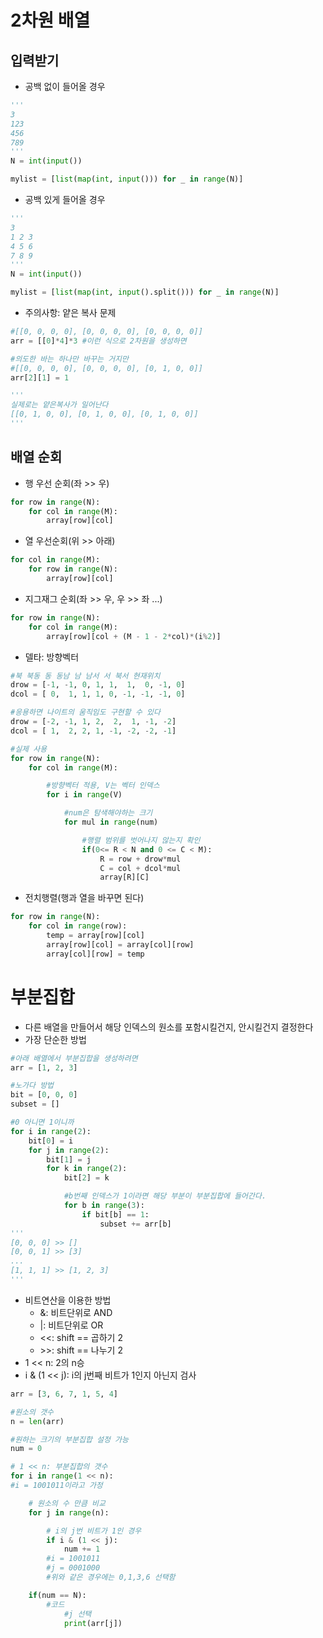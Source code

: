 # 2차원 배열
## 입력받기
- 공백 없이 들어올 경우
```py
'''
3
123
456
789
'''
N = int(input())

mylist = [list(map(int, input())) for _ in range(N)]
```

- 공백 있게 들어올 경우
```py
'''
3
1 2 3
4 5 6
7 8 9
'''
N = int(input())

mylist = [list(map(int, input().split())) for _ in range(N)]
```

- 주의사항: 얕은 복사 문제
```py
#[[0, 0, 0, 0], [0, 0, 0, 0], [0, 0, 0, 0]]
arr = [[0]*4]*3 #이런 식으로 2차원을 생성하면

#의도한 바는 하나만 바꾸는 거지만
#[[0, 0, 0, 0], [0, 0, 0, 0], [0, 1, 0, 0]]
arr[2][1] = 1

'''
실제로는 얕은복사가 일어난다
[[0, 1, 0, 0], [0, 1, 0, 0], [0, 1, 0, 0]]
'''
```

## 배열 순회
- 행 우선 순회(좌 >> 우)
```py
for row in range(N):
    for col in range(M):
        array[row][col]
```

- 열 우선순회(위 >> 아래)
```py
for col in range(M):
    for row in range(N):
        array[row][col]
```

- 지그재그 순회(좌 >> 우, 우 >> 좌 ...)
```py
for row in range(N):
    for col in range(M):
        array[row][col + (M - 1 - 2*col)*(i%2)]
```

- 델타: 방향벡터
```py
#북 북동 동 동남 남 남서 서 북서 현재위치
drow = [-1, -1, 0, 1, 1,  1,  0, -1, 0]
dcol = [ 0,  1, 1, 1, 0, -1, -1, -1, 0]

#응용하면 나이트의 움직임도 구현할 수 있다
drow = [-2, -1, 1, 2,  2,  1, -1, -2]
dcol = [ 1,  2, 2, 1, -1, -2, -2, -1]

#실제 사용
for row in range(N):
    for col in range(M):

        #방향벡터 적용, V는 벡터 인덱스
        for i in range(V)

            #num은 탐색해야하는 크기
            for mul in range(num)

                #행렬 범위를 벗어나지 않는지 확인
                if(0<= R < N and 0 <= C < M):
                    R = row + drow*mul
                    C = col + dcol*mul
                    array[R][C]
```

- 전치행렬(행과 열을 바꾸면 된다)
```py
for row in range(N):
    for col in range(row):
        temp = array[row][col]
        array[row][col] = array[col][row]
        array[col][row] = temp
```

# 부분집합
- 다른 배열을 만들어서 해당 인덱스의 원소를 포함시킬건지, 안시킬건지 결정한다
- 가장 단순한 방법
```py
#아래 배열에서 부분집합을 생성하려면
arr = [1, 2, 3]

#노가다 방법
bit = [0, 0, 0]
subset = []

#0 아니면 1이니까
for i in range(2):
    bit[0] = i
    for j in range(2):
        bit[1] = j
        for k in range(2):
            bit[2] = k

            #b번째 인덱스가 1이라면 해당 부분이 부분집합에 들어간다.
            for b in range(3):
                if bit[b] == 1:
                    subset += arr[b]
'''
[0, 0, 0] >> []
[0, 0, 1] >> [3]
...
[1, 1, 1] >> [1, 2, 3]
'''
```

- 비트연산을 이용한 방법
  - &: 비트단위로 AND
  - |: 비트단위로 OR
  - <<: shift == 곱하기 2
  - \>>: shift == 나누기 2
- 1 << n: 2의 n승
- i & (1 << j): i의 j번째 비트가 1인지 아닌지 검사
```py
arr = [3, 6, 7, 1, 5, 4]

#원소의 갯수
n = len(arr)

#원하는 크기의 부분집합 설정 가능
num = 0

# 1 << n: 부분집합의 갯수
for i in range(1 << n):
#i = 1001011이라고 가정

    # 원소의 수 만큼 비교
    for j in range(n):

        # i의 j번 비트가 1인 경우
        if i & (1 << j):
            num += 1
        #i = 1001011
        #j = 0001000
        #위와 같은 경우에는 0,1,3,6 선택함

    if(num == N):
        #코드
            #j 선택
            print(arr[j])
```